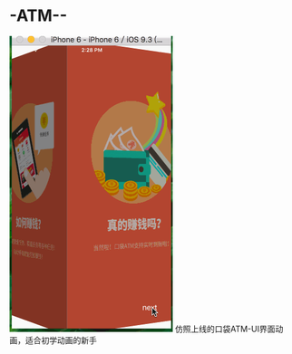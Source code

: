 # -ATM--
![image](https://github.com/zingZhao/-ATM--/blob/master/io.gif )
仿照上线的口袋ATM-UI界面动画，适合初学动画的新手
  

